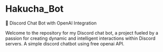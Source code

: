 # Hakucha_Bot
🚀 Discord Chat Bot with OpenAI Integration

Welcome to the repository for my Discord chat bot, a project fueled by a passion for creating dynamic and intelligent interactions within Discord servers.
A simple discord chatbot using free openai API.
